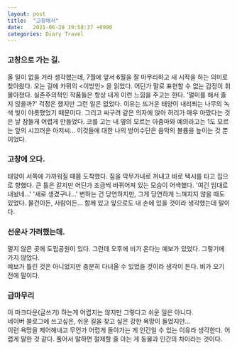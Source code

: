 ```yaml
---
layout: post
title:  "고창에서"
date:   2021-06-28 19:58:37 +0900
categories: Diary Travel
---
```

### 고창으로 가는 길.
올 일이 없을 거라 생각했는데, 7월에 앞서 6월을 잘 마무리하고 새 시작을 하는 의미로 찾아왔다. 오는 길에 카뮈의 <이방인> 을 읽었다. 어딘가 말로 표현할 수 없는 감정이 휘몰아쳤다. 실존주의적인 작품들은 항상 내게 이런 느낌을 주고는 한다. '멀미를 해서 졸지 않을까?' 걱정은 했지만 그런 일은 없었다. 이유는 뜨거운 태양이 내리쬐는 나무의 녹색 빛이 야릇했었기 때문이다. 그리고 싸구려 같은 의자에 앉아 허리가 매우 아팠다는 것은 날 잠들게 어렵게 만들었다. 코를 고는 내 옆의 모르는 아줌마와 예의라고는 1도 모르는 앞의 시끄러운 아저씨...
이것들에 대한 나의 방어수단은 음악의 볼륨을 높이는 것 뿐이었다.

### 고창에 오다.
태양이 서쪽에 가까워질 때쯤 도착했다. 짐을 막무가내로 꺼내고 바로 택시를 타고 집으로 향했다. 큰 틀은 같지만 어딘가 조금씩 바뀌어져 있는 모습이 어색했다. '여긴 임대로 내놨네...' '새로 생겼구나...' 변하는 건 당연하지만, 그게 당연하게 느껴지지 않을 때도 있었다. 물건이든, 사람이든... 함께 있고 앞으로도 내 손에 있을 것이라 생각했는데 말이다.

### 선운사 가려했는데.  
멀지 않은 곳에 도립공원이 있다. 그런데 오후에 비가 온다는 예보가 있었다. 
그렇기에 가지 않았다.   
예보가 틀린 것은 아니었지만 충분히 다녀올 수 있었을 것이라 생각이 든다. 
비가 오기 전에 말이다.
 


### 급마무리  
이 마크다운(글쓰기) 하는게 어렵지는 않지만 그렇다고 쉬운 일은 아니다.  
네이버 블로그에 쓰고싶은, 쉬운 길을 찾고 싶은 강한 욕망이 들었지만...    
이런 욕망을 제어해내고 무언가 어렵게 돌아가는 게 인간일 수 있는 이유라   생각한다.  어렵게 말한 것 같다. 풀어서 말하면 절제할 줄 아는 게 동물과 인간의 차이라는 것이다.
